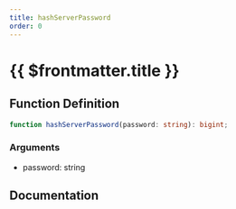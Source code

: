 ```yaml
---
title: hashServerPassword
order: 0
---
```


# {{ $frontmatter.title }}

## Function Definition

```ts
function hashServerPassword(password: string): bigint;
```

### Arguments

* password: string

## Documentation

<!--@include: ./parts/hashServerPassword.md-->
